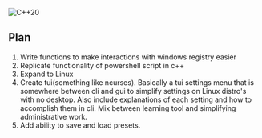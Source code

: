![C++20](https://img.shields.io/badge/C++-20-blue) 

## Plan
1. Write functions to make interactions with windows registry easier
2. Replicate functionality of powershell script in c++
3. Expand to Linux
4. Create tui(something like ncurses). Basically a tui settings menu that is somewhere between cli and gui to simplify settings on Linux distro's with no desktop. Also include explanations of each setting and how to accomplish them in cli. Mix between learning tool and simplifying administrative work.
5. Add ability to save and load presets.
